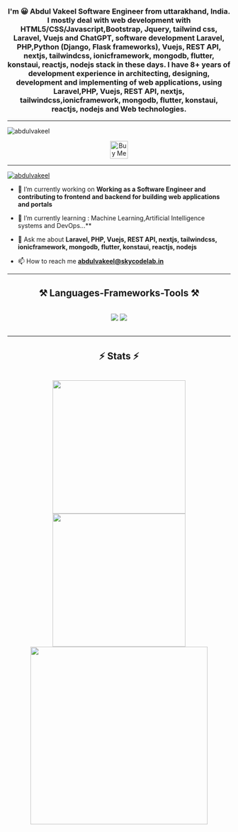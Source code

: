 
<h3 align="center">I'm 😀  Abdul Vakeel Software Engineer from uttarakhand, India. I mostly deal with web development with HTML5/CSS/Javascript,Bootstrap, Jquery, tailwind css, Laravel, Vuejs and ChatGPT, software development  Laravel, PHP,Python (Django, Flask frameworks), Vuejs, REST API, nextjs, tailwindcss, ionicframework, mongodb, flutter, konstaui, reactjs, nodejs
 stack in these days. I have 8+ years of development experience in architecting, designing, development and implementing of web applications, using Laravel,PHP, Vuejs, REST API, nextjs, tailwindcss,ionicframework, mongodb, flutter, konstaui, reactjs, nodejs and Web technologies.</h3> 
 
   <hr/>
<p align="left"> <img src="https://komarev.com/ghpvc/?username=abdulvakeel&label=Profile%20views&color=0e75b6&style=flat" alt="abdulvakeel" /> </p>


<div align="center">
<a href='https://www.buymeacoffee.com/abdulvakeel' target='_blank'><img height='40' style='border:0px;height:40px;' src='https://storage.ko-fi.com/cdn/kofi1.png?v=3' border='0' alt='Buy Me a Coffee at ko-fi.com' /></a>
</div>

   <hr/>

<p align="left"> <a href="https://github.com/ryo-ma/github-profile-trophy"><img src="https://github-profile-trophy.vercel.app/?username=abdulvakeel" alt="abdulvakeel" /></a> </p>

- 🔭 I’m currently working on **Working as a Software Engineer and contributing to frontend and backend for building web applications and portals**

- 🌱 I’m currently learning : Machine Learning,Artificial Intelligence systems and DevOps...**

- 💬 Ask me about **Laravel, PHP, Vuejs, REST API, nextjs, tailwindcss, ionicframework, mongodb, flutter, konstaui, reactjs, nodejs**

- 📫 How to reach me **abdulvakeel@skycodelab.in**
 <hr/>
 
<h2 align="center">⚒️ Languages-Frameworks-Tools ⚒️</h2>
<br/>
<div align="center">
    <img src="https://skillicons.dev/icons?i=react,bootstrap,laravel,mui,html,css,vscode,flutter,github,figma,tailwind,git,r" />
    <img src="https://skillicons.dev/icons?i=nodejs,vuejs,nextjs,javascript,typescript,express,firebase,mongodb,c,java,nextjs,mysql" /><br>
</div>

<br/>
<hr/>


<div align=center>
    <h2 align="center">⚡ Stats ⚡</h2>
<br>
    
<img width=300  align="center" src="https://github-readme-stats.vercel.app/api?username=abdulvakeel&count_private=true&show_icons=true&theme=react&rank_icon=github&border_radius=10"  />


<img width=300 align="center" src="https://github-readme-streak-stats.herokuapp.com/?user=abdulvakeel&count_private=true&theme=react&border_radius=10"  />


<img width=400  align="center"  src="https://github-readme-stats.vercel.app/api/top-langs?username=abdulvakeel&show_icons=true&hide=HTML&langs_count=8&layout=compact&theme=react&border_radius=10&exclude_repo=github-readme-stats"  />

</div>

<br/>

